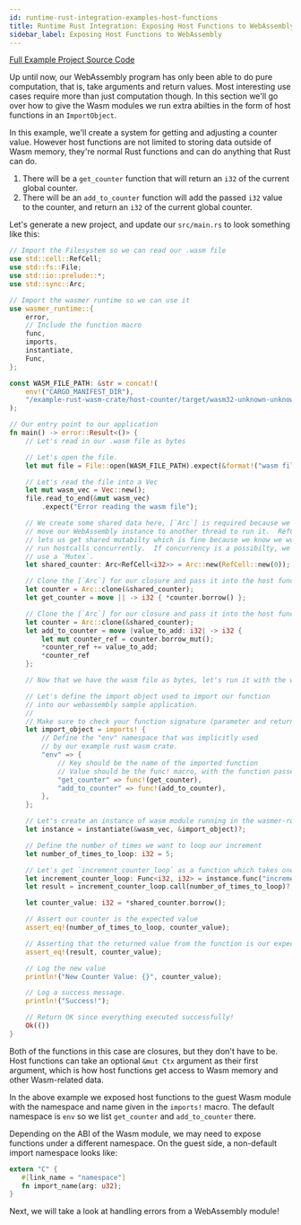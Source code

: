 ```yaml
---
id: runtime-rust-integration-examples-host-functions
title: Runtime Rust Integration: Exposing Host Functions to WebAssembly
sidebar_label: Exposing Host Functions to WebAssembly
---
```


[Full Example Project Source Code](https://github.com/wasmerio/docs.wasmer.io/tree/master/docs/runtime/rust-integration/examples/host_functions.rs)

Up until now, our WebAssembly program has only been able to do pure
computation, that is, take arguments and return values.  Most
interesting use cases require more than just computation though.  In
this section we'll go over how to give the Wasm modules we run extra
abilties in the form of host functions in an `ImportObject`.

In this example, we'll create a system for getting and adjusting a
counter value.  However host functions are not limited to storing data
outside of Wasm memory, they're normal Rust functions and can do
anything that Rust can do.

1. There will be a `get_counter` function that will return an `i32` of
   the current global counter.
2. There will be an `add_to_counter` function will add the passed
   `i32` value to the counter, and return an `i32` of the current
   global counter.

Let's generate a new project, and update our `src/main.rs` to look
something like this:

```rust
// Import the Filesystem so we can read our .wasm file
use std::cell::RefCell;
use std::fs::File;
use std::io::prelude::*;
use std::sync::Arc;

// Import the wasmer runtime so we can use it
use wasmer_runtime::{
    error,
    // Include the function macro
    func,
    imports,
    instantiate,
    Func,
};

const WASM_FILE_PATH: &str = concat!(
    env!("CARGO_MANIFEST_DIR"),
    "/example-rust-wasm-crate/host-counter/target/wasm32-unknown-unknown/release/host_counter.wasm"
);

// Our entry point to our application
fn main() -> error::Result<()> {
    // Let's read in our .wasm file as bytes

    // Let's open the file.
    let mut file = File::open(WASM_FILE_PATH).expect(&format!("wasm file at {}", WASM_FILE_PATH));

    // Let's read the file into a Vec
    let mut wasm_vec = Vec::new();
    file.read_to_end(&mut wasm_vec)
        .expect("Error reading the wasm file");

    // We create some shared data here, [`Arc`] is required because we may
    // move our WebAssembly instance to another thread to run it.  RefCell
    // lets us get shared mutabilty which is fine because we know we won't
    // run hostcalls concurrently.  If concurrency is a possibilty, we'd have to
    // use a `Mutex`.
    let shared_counter: Arc<RefCell<i32>> = Arc::new(RefCell::new(0));

    // Clone the [`Arc`] for our closure and pass it into the host function
    let counter = Arc::clone(&shared_counter);
    let get_counter = move || -> i32 { *counter.borrow() };

    // Clone the [`Arc`] for our closure and pass it into the host function
    let counter = Arc::clone(&shared_counter);
    let add_to_counter = move |value_to_add: i32| -> i32 {
        let mut counter_ref = counter.borrow_mut();
        *counter_ref += value_to_add;
        *counter_ref
    };

    // Now that we have the wasm file as bytes, let's run it with the wasmer runtime

    // Let's define the import object used to import our function
    // into our webassembly sample application.
    //
    // Make sure to check your function signature (parameter and return types) carefully!
    let import_object = imports! {
        // Define the "env" namespace that was implicitly used
        // by our example rust wasm crate.
        "env" => {
            // Key should be the name of the imported function
            // Value should be the func! macro, with the function passed in.
            "get_counter" => func!(get_counter),
            "add_to_counter" => func!(add_to_counter),
        },
    };

    // Let's create an instance of wasm module running in the wasmer-runtime
    let instance = instantiate(&wasm_vec, &import_object)?;

    // Define the number of times we want to loop our increment
    let number_of_times_to_loop: i32 = 5;

    // Let's get `increment_counter_loop` as a function which takes one `i32` and returns one `i32`
    let increment_counter_loop: Func<i32, i32> = instance.func("increment_counter_loop")?;
    let result = increment_counter_loop.call(number_of_times_to_loop)?;

    let counter_value: i32 = *shared_counter.borrow();

    // Assert our counter is the expected value
    assert_eq!(number_of_times_to_loop, counter_value);

    // Asserting that the returned value from the function is our expected value.
    assert_eq!(result, counter_value);

    // Log the new value
    println!("New Counter Value: {}", counter_value);

    // Log a success message.
    println!("Success!");

    // Return OK since everything executed successfully!
    Ok(())
}
```

Both of the functions in this case are closures, but they don't have
to be.  Host functions can take an optional `&mut Ctx` argument as
their first argument, which is how host functions get access to Wasm
memory and other Wasm-related data.

In the above example we exposed host functions to the guest Wasm
module with the namespace and name given in the `imports!` macro.  The
default namespace is `env` so we list `get_counter` and
`add_to_counter` there.

Depending on the ABI of the Wasm module, we may need to expose
functions under a different namespace.  On the guest side, a
non-default import namespace looks like:

```rust
extern "C" {
   #[link_name = "namespace"]
   fn import_name(arg: u32);
}
```

Next, we will take a look at handling errors from a WebAssembly module!
